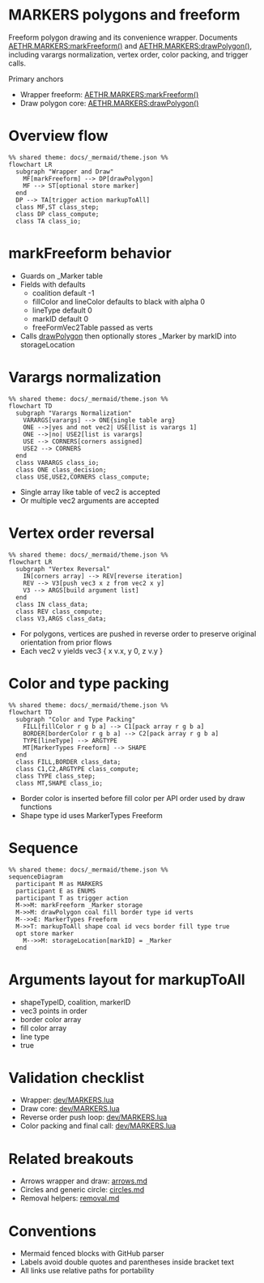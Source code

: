 # MARKERS polygons and freeform

Freeform polygon drawing and its convenience wrapper. Documents [AETHR.MARKERS:markFreeform()](../../dev/MARKERS.lua:43) and [AETHR.MARKERS:drawPolygon()](../../dev/MARKERS.lua:85), including varargs normalization, vertex order, color packing, and trigger calls.

Primary anchors

- Wrapper freeform: [AETHR.MARKERS:markFreeform()](../../dev/MARKERS.lua:43)
- Draw polygon core: [AETHR.MARKERS:drawPolygon()](../../dev/MARKERS.lua:85)

# Overview flow

```mermaid
%% shared theme: docs/_mermaid/theme.json %%
flowchart LR
  subgraph "Wrapper and Draw"
    MF[markFreeform] --> DP[drawPolygon]
    MF --> ST[optional store marker]
  end
  DP --> TA[trigger action markupToAll]
  class MF,ST class_step;
  class DP class_compute;
  class TA class_io;
```

# markFreeform behavior

- Guards on _Marker table
- Fields with defaults
  - coalition default -1
  - fillColor and lineColor defaults to black with alpha 0
  - lineType default 0
  - markID default 0
  - freeFormVec2Table passed as verts
- Calls [drawPolygon](../../dev/MARKERS.lua:85) then optionally stores _Marker by markID into storageLocation

# Varargs normalization

```mermaid
%% shared theme: docs/_mermaid/theme.json %%
flowchart TD
  subgraph "Varargs Normalization"
    VARARGS[varargs] --> ONE{single table arg}
    ONE -->|yes and not vec2| USE[list is varargs 1]
    ONE -->|no| USE2[list is varargs]
    USE --> CORNERS[corners assigned]
    USE2 --> CORNERS
  end
  class VARARGS class_io;
  class ONE class_decision;
  class USE,USE2,CORNERS class_compute;
```

- Single array like table of vec2 is accepted
- Or multiple vec2 arguments are accepted

# Vertex order reversal

```mermaid
%% shared theme: docs/_mermaid/theme.json %%
flowchart LR
  subgraph "Vertex Reversal"
    IN[corners array] --> REV[reverse iteration]
    REV --> V3[push vec3 x z from vec2 x y]
    V3 --> ARGS[build argument list]
  end
  class IN class_data;
  class REV class_compute;
  class V3,ARGS class_data;
```

- For polygons, vertices are pushed in reverse order to preserve original orientation from prior flows
- Each vec2 v yields vec3 { x v.x, y 0, z v.y }

# Color and type packing

```mermaid
%% shared theme: docs/_mermaid/theme.json %%
flowchart TD
  subgraph "Color and Type Packing"
    FILL[fillColor r g b a] --> C1[pack array r g b a]
    BORDER[borderColor r g b a] --> C2[pack array r g b a]
    TYPE[lineType] --> ARGTYPE
    MT[MarkerTypes Freeform] --> SHAPE
  end
  class FILL,BORDER class_data;
  class C1,C2,ARGTYPE class_compute;
  class TYPE class_step;
  class MT,SHAPE class_io;
```

- Border color is inserted before fill color per API order used by draw functions
- Shape type id uses MarkerTypes Freeform

# Sequence

```mermaid
%% shared theme: docs/_mermaid/theme.json %%
sequenceDiagram
  participant M as MARKERS
  participant E as ENUMS
  participant T as trigger action
  M->>M: markFreeform _Marker storage
  M->>M: drawPolygon coal fill border type id verts
  M-->>E: MarkerTypes Freeform
  M->>T: markupToAll shape coal id vecs border fill type true
  opt store marker
    M-->>M: storageLocation[markID] = _Marker
  end
```

# Arguments layout for markupToAll

- shapeTypeID, coalition, markerID
- vec3 points in order
- border color array
- fill color array
- line type
- true

# Validation checklist

- Wrapper: [dev/MARKERS.lua](../../dev/MARKERS.lua:43)
- Draw core: [dev/MARKERS.lua](../../dev/MARKERS.lua:85)
- Reverse order push loop: [dev/MARKERS.lua](../../dev/MARKERS.lua:117)
- Color packing and final call: [dev/MARKERS.lua](../../dev/MARKERS.lua:122)

# Related breakouts

- Arrows wrapper and draw: [arrows.md](./arrows.md)
- Circles and generic circle: [circles.md](./circles.md)
- Removal helpers: [removal.md](./removal.md)

# Conventions

- Mermaid fenced blocks with GitHub parser
- Labels avoid double quotes and parentheses inside bracket text
- All links use relative paths for portability